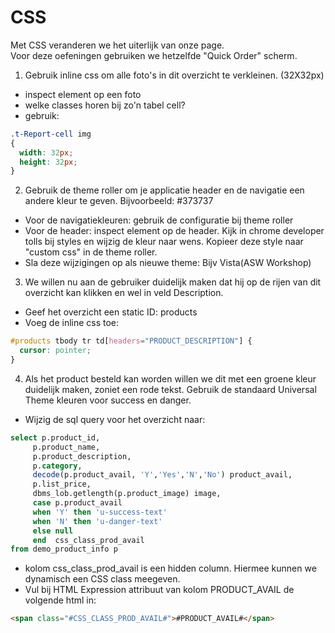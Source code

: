 # CSS
Met CSS veranderen we het uiterlijk van onze page.</br>Voor deze oefeningen gebruiken we hetzelfde "Quick Order" scherm.
1. Gebruik inline css om alle foto's in dit overzicht te verkleinen. (32X32px)
  - inspect element op een foto
  - welke classes horen bij zo'n tabel cell?
  - gebruik:
  ```CSS
  .t-Report-cell img
  {
    width: 32px;
    height: 32px;
  }
  ```
2. Gebruik de theme roller om je applicatie header en de navigatie een andere kleur te geven. Bijvoorbeeld: #373737
  - Voor de navigatiekleuren: gebruik de configuratie bij theme roller
  - Voor de header: inspect element op de header. Kijk in chrome developer tolls bij styles en wijzig de kleur naar wens. Kopieer deze style naar "custom css" in de theme roller.
  - Sla deze wijzigingen op als nieuwe theme: Bijv Vista(ASW Workshop)
3. We willen nu aan de gebruiker duidelijk maken dat hij op de rijen van dit overzicht kan klikken en wel in veld Description.
  - Geef het overzicht een static ID: products
  - Voeg de inline css toe:
  ``` CSS
  #products tbody tr td[headers="PRODUCT_DESCRIPTION"] { 
    cursor: pointer; 
  }
  ```
4. Als het product besteld kan worden willen we dit met een groene kleur duidelijk maken, zoniet een rode tekst. Gebruik de standaard Universal Theme kleuren voor success en danger.
  - Wijzig de sql query voor het overzicht naar:
  ```SQL
  select p.product_id,
       p.product_name, 
       p.product_description, 
       p.category, 
       decode(p.product_avail, 'Y','Yes','N','No') product_avail,
       p.list_price,
       dbms_lob.getlength(p.product_image) image,
       case p.product_avail
       when 'Y' then 'u-success-text'
       when 'N' then 'u-danger-text'
       else null
       end  css_class_prod_avail
  from demo_product_info p
  ```
  - kolom css_class_prod_avail is een hidden column. Hiermee kunnen we dynamisch een CSS class meegeven.
  - Vul bij HTML Expression attribuut van kolom PRODUCT_AVAIL de volgende html in:
  ```HTML
  <span class="#CSS_CLASS_PROD_AVAIL#">#PRODUCT_AVAIL#</span>
  ```
